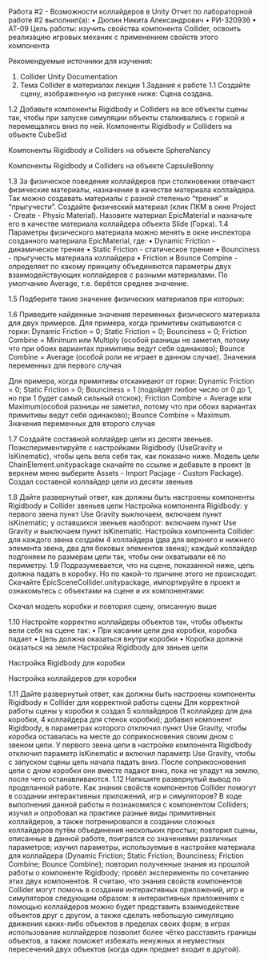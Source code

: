 Работа #2 - Возможности коллайдеров в Unity
Отчет по лабораторной работе #2 выполнил(а):
•	Дюпин Никита Александрович
•	РИ-320936
•	АТ-09
Цель работы: изучить свойства компонента Collider, освоить реализацию игровых механик с применением свойств этого компонента
 
Рекомендуемые источники для изучения:
1.	Collider Unity Documentation
2.	Тема Collider в материалах лекции
1.Задания к работе
1.1 Создайте сцену, изображенную на рисунке ниже:
 Сцена создана.

 
1.2 Добавьте компоненты Rigidbody и Colliders на все объекты сцены так, чтобы при запуске симуляции объекты сталкивались с горкой и перемещались вниз по ней.
Компоненты Rigidbody и Colliders на объекте CubeSid
 
Компоненты Rigidbody и Colliders на объекте SphereNancy
 
Компоненты Rigidbody и Colliders на объекте CapsuleBonny
 
1.3 За физическое поведение коллайдеров при столкновении отвечают физические материалы, назначение в качестве материала коллайдера. Так можно создавать материалы с разной степенью “трения” и “прыгучести”. Создайте физический материал (клик ПКМ в окне Project - Create - Physic Material). Назовите материал EpicMaterial и назначьте его в качестве материала коллайдера объекта Slide (Горка).
1.4 Параметры физического материала можно менять в окне инспектора созданного материала EpicMaterial, где:
•	Dynamic Friction - динамическое трение
•	Static Friction - статическое трение
•	Bounciness - прыгучесть материала коллайдера
•	Friction и Bounce Compine - определяет по какому принципу объединяются параметры двух взаимодействующих коллайдеров с разными материалами. По умолчанию Average, т.е. берётся среднее значение.
 
1.5 Подберите такие значение физических материалов при которых:
 
1.6 Приведите найденные значения переменных физического материала для двух примеров.
Для примера, когда примитивы скатываются с горки: Dynamic Friction = 0; Static Friction = 0; Bounciness = 0; Friction Combine = Minimum или Multiply (особой разницы не заметил, потому что при обоих вариантах примитивы ведут себя одинаково); Bounce Combine = Average (особой роли не играет в данном случае).
Значения переменных для первого случая
 
Для примера, когда примитивы отскакивают от горки: Dynamic Friction = 0; Static Friction = 0; Bounciness = 1 (подойдёт любое число от 0 до 1, но при 1 будет самый сильный отскок); Friction Combine = Average или Maximum(особой разницы не заметил, потому что при обоих вариантах примитивы ведут себя одинаково); Bounce Combine = Maximum.
Значения переменных для второго случая
 
1.7 Создайте составной коллайдер цепи из десяти звеньев. Поэкспериментируйте с настройками Rigidbody (UseGravity и IsKinematic), чтобы цепь вела себя так, как показано ниже. Модель цели ChainElement.unitypackage скачайте по ссылке и добавьте в проект (в верхнем меню выберите Assets - Import Pacjage - Custom Package).
 Создал составной коллайдер цепи из десяти звеньев
 
1.8 Дайте развернутый ответ, как должны быть настроены компоненты Rigidbody и Collider звеньев цепи
Настройка компонента Rigidbody: у первого звена пункт Use Gravity выключаем, включаем пункт isKinematic; у оставшихся звеньев наоборот: включаем пункт Use Gravity и выключаем пункт isKinematic. Настройка компонента Collider: для каждого звена создаём 4 коллайдера (два для верхнего и нижнего элемента звена, два для боковых элементов звена); каждый коллайдер подгоняем по размерам цепи так, чтобы они охватывали её по периметру.
1.9 Подразумевается, что на сцене, показанной ниже, цепь должна падать в коробку. Но по какой-то причине этого не происходит. Скачайте EpicSceneCollider.unitypackage, импортируйте в проект и ознакомьтесь с объектами на сцене и их компонентами:
 
Скачал модель коробки и повторил сцену, описанную выше
 
1.10 Настройте корректно коллайдеры объектов так, чтобы объекты вели себя на сцене так:
•	При касании цепи дна коробки, коробка падает
•	Цепь должна оказаться внутри коробки
•	Коробка должна оказаться на земле
Настройка Rigidbody для звньев цепи
 
Настройка Rigidbody для коробки
 
Настройка коллайдеров для коробки
 
1.11 Дайте развернутый ответ, как должны быть настроены компоненты Rigidbody и Collider для корректной работы сцены
Для корректной работы сцены у коробки я создал 5 коллайдеров (1 коллайдер для дна коробки, 4 коллайдера для стенок коробки); добавил компонент Rigidbody, в параметрах которого отключил пункт Use Gravity, чтобы коробка оставалась на месте до соприкосновения своим дном с звеном цепи. У первого звена цепи в настройке компонента Rigidbody отключил параметр isKinematic и включил параметр Use Gravity, чтобы с запуском сцены цепь начала падать вниз. После соприкосновения цепи с дном коробки они вместе падают вниз, пока не упадут на землю, после чего останавливаются.
1.12 Напишите развернутый вывод по проделанной работе. Как знания свойств компонентов Collider помогут в создании интерактивных приложений, игр и симуляторов?
В ходе выполнения данной работы я познакомился с компонентом Colliders; изучил и опробовал на практике разные виды примитивных коллайдеров, а также потренировался в создании сложных коллайдеров путём объединения нескольких простых; повторил сцены, описанные в данной работе, поигрался со значениями различных параметров; изучил параметры, используемые в настройке материала для коллайдера (Dynamic Friction; Static Friction; Bounciness; Friction Combine; Bounce Combine); повторил полученные знания из прошлой работы о компоненте Rigidbody; провёл эксперименты по сочетанию этих двух компонентов. Я считаю, что знания свойств компонентов Collider могут помочь в создании интерактивных приложений, игр и симуляторов следующим образом: в интерактивных приложениях с помощью коллайдеров можно будет представить взаимодействие объектов друг с другом, а также сделать небольшую симуляцию движения каких-либо объектов в пределах своих форм; в играх использование коллайдеров позволит более чётко расставить границы объектов, а также поможет избежать ненужных и неуместных пересечений двух объектов (когда один предмет входит в другой).

